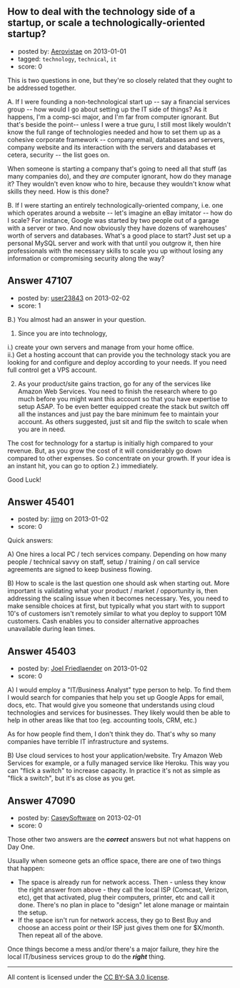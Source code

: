 ## How to deal with the technology side of a startup, or scale a technologically-oriented startup?

- posted by: [Aerovistae](https://stackexchange.com/users/-1/17844-aerovistae) on 2013-01-01
- tagged: `technology`, `technical`, `it`
- score: 0

This is two questions in one, but they're so closely related that they ought to be addressed together.

A. If I were founding a non-technological start up -- say a financial services group -- how would I go about setting up the IT side of things? As it happens, I'm a comp-sci major, and I'm far from computer ignorant. But that's beside the point-- unless I were a true guru, I still most likely wouldn't know the full range of technologies needed and how to set them up as a cohesive corporate framework -- company email, databases and servers, company website and its interaction with the servers and databases et cetera, security -- the list goes on.

When someone is starting a company that's going to need all that stuff (as many companies do), and they *are* computer ignorant, how do they manage it? They wouldn't even know who to hire, because they wouldn't know what skills they need. How is this done?

B. If I were starting an entirely technologically-oriented company, i.e. one which operates around a website -- let's imagine an eBay imitator -- how do I scale? For instance, Google was started by two people out of a garage with a server or two. And now obviously they have dozens of warehouses' worth of servers and databases. What's a good place to start? Just set up a personal MySQL server and work with that until you outgrow it, then hire professionals with the necessary skills to scale you up without losing any information or compromising security along the way?


## Answer 47107

- posted by: [user23843](https://stackexchange.com/users/-1/23843-user23843) on 2013-02-02
- score: 1

B.) You almost had an answer in your question.

 1. Since you are into technology, 

 i.) create your own servers and manage from your home office.<br>
 ii.) Get a hosting account that can provide you the technology stack you are looking for and configure and deploy according to your needs. If you need full control get a VPS account.

 2. As your product/site gains traction, go for any of the services like Amazon Web Services. You need to finish the research where to go much before you might want this account so that you have expertise to setup ASAP. To be even better equipped create the stack but switch off all the instances and just pay the bare minimum fee to maintain your account. As others suggested, just sit and flip the switch to scale when you are in need.

The cost for technology for a startup is initially high compared to your revenue. But, as you grow the cost of it will considerably go down compared to other expenses. So concentrate on your growth. If your idea is an instant hit, you can go to option 2.) immediately.

Good Luck!


## Answer 45401

- posted by: [jimg](https://stackexchange.com/users/-1/2380-jimg) on 2013-01-02
- score: 0

Quick answers:

A) One hires a local PC / tech services company. Depending on how many people / technical savvy on staff, setup / training / on call service agreements are signed to keep business flowing.

B) How to scale is the last question one should ask when starting out. More important is validating what your product / market / opportunity is, then addressing the scaling issue when it becomes necessary.  Yes, you need to make sensible choices at first, but typically what you start with to support 10's of customers isn't remotely similar to what you deploy to support 10M customers. Cash  enables you to consider alternative approaches unavailable during lean times. 


## Answer 45403

- posted by: [Joel Friedlaender](https://stackexchange.com/users/-1/5543-joel-friedlaender) on 2013-01-02
- score: 0

A) I would employ a "IT/Business Analyst" type person to help.  To find them I would search for companies that help you set up Google Apps for email, docs, etc.  That would give you someone that understands using cloud technologies and services for businesses.  They likely would then be able to help in other areas like that too (eg. accounting tools, CRM, etc.)

As for how people find them, I don't think they do.  That's why so many companies have terrible IT infrastructure and systems.

B) Use cloud services to host your application/website.  Try Amazon Web Services for example, or a fully managed service like Heroku.  This way you can "flick a switch" to increase capacity.  In practice it's not as simple as "flick a switch", but it's as close as you get.




## Answer 47090

- posted by: [CaseySoftware](https://stackexchange.com/users/-1/11314-caseysoftware) on 2013-02-01
- score: 0

Those other two answers are the ***correct*** answers but not what happens on Day One.

Usually when someone gets an office space, there are one of two things that happen:

 - The space is already run for network access. Then - unless they know the right answer from above - they call the local ISP (Comcast, Verizon, etc), get that activated, plug their computers, printer, etc and call it done. There's no plan in place to "design" let alone manage or maintain the setup.
 - If the space isn't run for network access, they go to Best Buy and choose an access point *or* their ISP just gives them one for $X/month. Then repeat all of the above.

Once things become a mess and/or there's a major failure, they hire the local IT/business services group to do the ***right*** thing.



---

All content is licensed under the [CC BY-SA 3.0 license](https://creativecommons.org/licenses/by-sa/3.0/).
